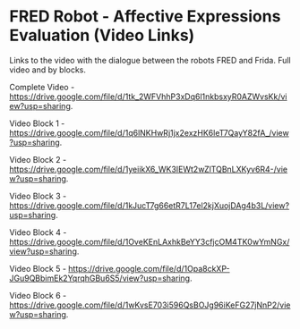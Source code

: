# FRED Robot - Affective Expressions Evaluation (Video Links)

Links to the video with the dialogue between the robots FRED and Frida. Full video and by blocks.

Complete Video - <a href="https://drive.google.com/file/d/1tk_2WFVhhP3xDq6l1nkbsxyR0AZWvsKk/view?usp=sharing" target="_blank">https://drive.google.com/file/d/1tk_2WFVhhP3xDq6l1nkbsxyR0AZWvsKk/view?usp=sharing</a>.

Video Block 1 - <a href="https://drive.google.com/file/d/1q6lNKHwRj1jx2exzHK6leT7QayY82fA_/view?usp=sharing" target="_blank">https://drive.google.com/file/d/1q6lNKHwRj1jx2exzHK6leT7QayY82fA_/view?usp=sharing</a>.

Video Block 2 - <a href="https://drive.google.com/file/d/1yeiikX6_WK3IEWt2wZlTQBnLXKyv6R4-/view?usp=sharing" target="_blank">https://drive.google.com/file/d/1yeiikX6_WK3IEWt2wZlTQBnLXKyv6R4-/view?usp=sharing</a>.

Video Block 3 - <a href="https://drive.google.com/file/d/1kJucT7g66etR7L17el2kjXuojDAg4b3L/view?usp=sharing" target="_blank">https://drive.google.com/file/d/1kJucT7g66etR7L17el2kjXuojDAg4b3L/view?usp=sharing</a>.

Video Block 4 - <a href="https://drive.google.com/file/d/1OveKEnLAxhkBeYY3cfjcOM4TK0wYmNGx/view?usp=sharing" target="_blank">https://drive.google.com/file/d/1OveKEnLAxhkBeYY3cfjcOM4TK0wYmNGx/view?usp=sharing</a>.

Video Block 5 - <a href="https://drive.google.com/file/d/1Opa8ckXP-JGu9QBbimEk2YqrqhGBu6S5/view?usp=sharing" target="_blank">https://drive.google.com/file/d/1Opa8ckXP-JGu9QBbimEk2YqrqhGBu6S5/view?usp=sharing</a>.

Video Block 6 - <a href="https://drive.google.com/file/d/1wKvsE703i596QsBOJg96iKeFG27jNnP2/view?usp=sharing" target="_blank">https://drive.google.com/file/d/1wKvsE703i596QsBOJg96iKeFG27jNnP2/view?usp=sharing</a>.
